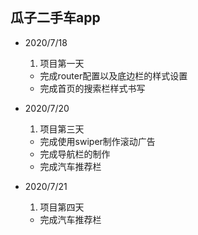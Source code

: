 ## 瓜子二手车app

- 2020/7/18
    1. 项目第一天  
    - 完成router配置以及底边栏的样式设置
    - 完成首页的搜索栏样式书写

- 2020/7/20
    1. 项目第三天
    - 完成使用swiper制作滚动广告
    - 完成导航栏的制作
    - 完成汽车推荐栏

- 2020/7/21
    1. 项目第四天
    - 完成汽车推荐栏